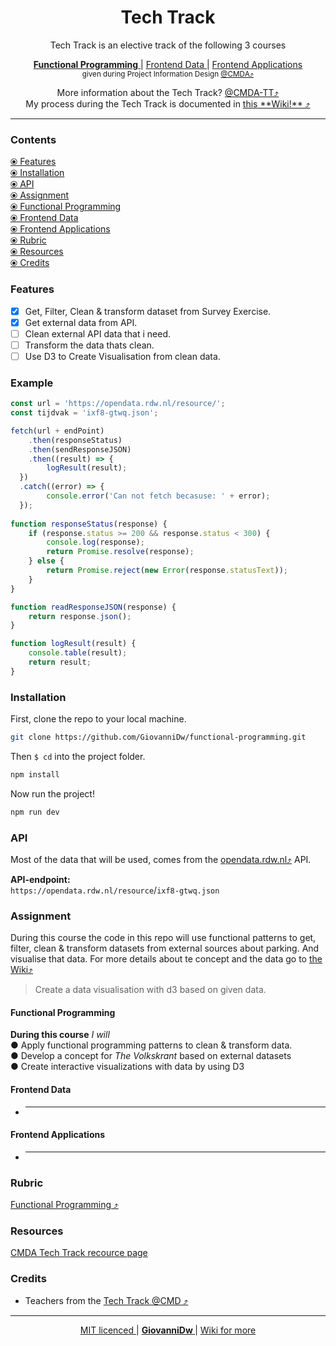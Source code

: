 <h1 align="center">Tech Track</h1>

<div align="center">
 Tech Track is an elective track of the following 3 courses</br>
</div>
<div align="center">
  <p>
    <a href="https://cmda-tt.github.io/course-20-21/courses/functional-programming">
      <b>Functional Programming</b>
    </a>
    <span> | </span>
    <a href="https://cmda-tt.github.io/course-20-21/courses/frontend-data">
      Frontend Data
    </a>
    <span> | </span>
    <a href="https://cmda-tt.github.io/course-20-21/courses/frontend-applications">
      Frontend Applications
    </a>
    </br>
    <sup>given during Project Information Design <a href="https://github.com/cmda">@CMDA⤴︎</a></sup>
  </p>
  
</div>

<div align="center">More information about the Tech Track?
<a href="https://github.com/cmda-tt/course-20-21">@CMDA-TT⤴︎</a>
</div>


<div align="center">
My process during the Tech Track is documented in <a href="https://github.com/GiovanniDw/functional-programming/wiki">this **Wiki!** ⤴︎</a>
</div>


---

### Contents

[ ⦿ Features](#features)  
[ ⦿ Installation](#installation)  
[ ⦿ API](#api)  
[ ⦿ Assignment](#assignment)  
  [ ⦿ Functional Programming](#functional-programming-1)  
  [ ⦿ Frontend Data](#frontend-data)  
  [ ⦿ Frontend Applications](#frontend-applications)  
[ ⦿ Rubric](#rubric)  
[ ⦿ Resources](#resources)  
[ ⦿ Credits](#credits)  



### Features

- [x] Get, Filter, Clean & transform dataset from Survey Exercise.
- [x] Get external data from API.
- [ ] Clean external API data that i need.
- [ ] Transform the data thats clean.
- [ ] Use D3 to Create Visualisation from clean data.

### Example

```javascript
const url = 'https://opendata.rdw.nl/resource/';
const tijdvak = 'ixf8-gtwq.json';

fetch(url + endPoint)
	.then(responseStatus)
	.then(sendResponseJSON)
	.then((result) => {
		logResult(result);
  })
  .catch((error) => {
		console.error('Can not fetch becasuse: ' + error);
  });
  
function responseStatus(response) {
	if (response.status >= 200 && response.status < 300) {
		console.log(response);
		return Promise.resolve(response);
	} else {
		return Promise.reject(new Error(response.statusText));
	}
}

function readResponseJSON(response) {
	return response.json();
}

function logResult(result) {
	console.table(result);
	return result;
}


```

### Installation

First, clone the repo to your local machine.

```zsh
git clone https://github.com/GiovanniDw/functional-programming.git
```

Then ` $ cd ` into the project folder.

```zsh
npm install
```

Now run the project!

```zsh
npm run dev
```

### API

Most of the data that will be used, comes from the [opendata.rdw.nl⤴︎](https://opendata.rdw.nl) API.

**API-endpoint:**  
`https://opendata.rdw.nl/resource`/`ixf8-gtwq.json`

### Assignment

During this course the code in this repo will use functional patterns to get, filter, clean & transform datasets from external sources about parking. And visualise that data. For more details about te concept and the data go to [the Wiki⤴︎](https://github.com/GiovanniDw/functional-programming/wiki/Concept)

> Create a data visualisation with d3 based on given data.
>
#### Functional Programming

**During this course** _I will_   
● Apply functional programming patterns to clean & transform data.  
● Develop a concept for _The Volkskrant_ based on external datasets  
● Create interactive visualizations with data by using D3  

#### Frontend Data

- _____

#### Frontend Applications

- _____

### Rubric

[Functional Programming ⤴︎](https://github.com/cmda-tt/course-20-21/blob/master/pages/functional-programming/assessment.md)

### Resources

[CMDA Tech Track recource page](https://cmda-tt.github.io/course-20-21/resources/)


### Credits

- Teachers from the [Tech Track @CMD ⤴︎](https://github.com/cmda-tt/)

---

<p align="center">
<a align="left" href="https://github.com/GiovanniDw/functional-programming/blob/main/LICENSE"> MIT licenced </a>
 <span>|</span> 
 <a align="center" href="https://github.com/GiovanniDw/functional-programming/wiki"><strong> GiovanniDw </strong> </a>
<span>|</span>
<a align="right" href="https://github.com/GiovanniDw/functional-programming/wiki"> Wiki for more </a>
</p>
